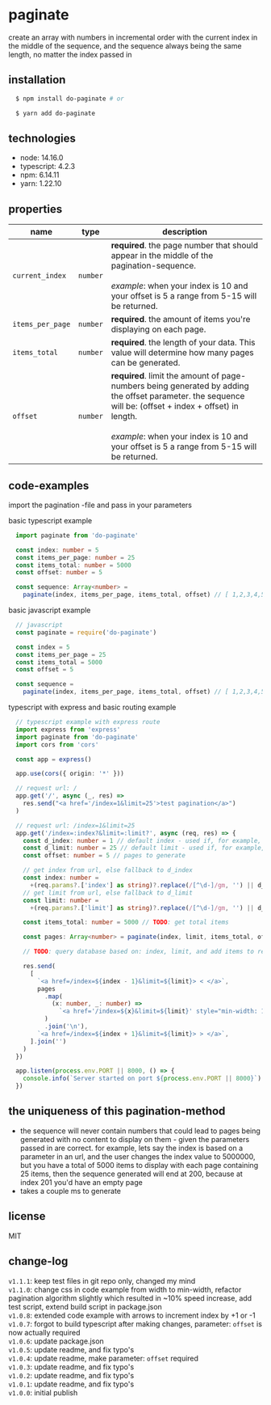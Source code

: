 # paginate
create an array with numbers in incremental order with the current index in the middle of the sequence, and the sequence always being the same length, no matter the index passed in

## installation
```bash
  $ npm install do-paginate # or

  $ yarn add do-paginate
```


## technologies
* node: 14.16.0
* typescript: 4.2.3
* npm: 6.14.11
* yarn: 1.22.10


## properties
| name | type | description |
|---|---|---|
| `current_index` | `number` | **required**. the page number that should appear in the middle of the pagination-sequence.<br><br>*example*: when your index is 10 and your offset is 5 a range from 5-15 will be returned. |
| `items_per_page` | `number` | **required**. the amount of items you're displaying on each page. |
| `items_total` | `number` | **required**. the length of your data. This value will determine how many pages can be generated.  |
| `offset` | `number` | **required**. limit the amount of page-numbers being generated by adding the offset parameter. the sequence will be: (offset + index + offset) in length.<br><br>*example*: when your index is 10 and your offset is 5 a range from 5-15 will be returned. |


## code-examples
import the pagination -file and pass in your parameters

basic typescript example
```typescript
  import paginate from 'do-paginate'

  const index: number = 5
  const items_per_page: number = 25
  const items_total: number = 5000
  const offset: number = 5

  const sequence: Array<number> =
    paginate(index, items_per_page, items_total, offset) // [ 1,2,3,4,5,6,7,8,9,10,11 ]
```

basic javascript example
```javascript
  // javascript
  const paginate = require('do-paginate')

  const index = 5
  const items_per_page = 25
  const items_total = 5000
  const offset = 5

  const sequence =
    paginate(index, items_per_page, items_total, offset) // [ 1,2,3,4,5,6,7,8,9,10,11 ]
```

typescript with express and basic routing example
```typescript
  // typescript example with express route
  import express from 'express'
  import paginate from 'do-paginate'
  import cors from 'cors'

  const app = express()

  app.use(cors({ origin: '*' }))

  // request url: /
  app.get('/', async (_, res) =>
    res.send("<a href='/index=1&limit=25'>test pagination</a>")
  )

  // request url: /index=1&limit=25
  app.get('/index=:index?&limit=:limit?', async (req, res) => {
    const d_index: number = 1 // default index - used if, for example, none is passed in
    const d_limit: number = 25 // default limit - used if, for example, none is passed in
    const offset: number = 5 // pages to generate

    // get index from url, else fallback to d_index
    const index: number =
      +(req.params?.['index'] as string)?.replace(/[^\d-]/gm, '') || d_index
    // get limit from url, else fallback to d_limit
    const limit: number =
      +(req.params?.['limit'] as string)?.replace(/[^\d-]/gm, '') || d_limit

    const items_total: number = 5000 // TODO: get total items

    const pages: Array<number> = paginate(index, limit, items_total, offset)

    // TODO: query database based on: index, limit, and add items to response

    res.send(
      [
        `<a href=/index=${index - 1}&limit=${limit}> < </a>`,
        pages
          .map(
            (x: number, _: number) =>
              `<a href='/index=${x}&limit=${limit}' style="min-width: 18px; text-align: center; display: inline-block;">${x}</a>`
          )
          .join('\n'),
        `<a href=/index=${index + 1}&limit=${limit}> > </a>`,
      ].join('')
    )
  })

  app.listen(process.env.PORT || 8000, () => {
    console.info(`Server started on port ${process.env.PORT || 8000}`)
  })
```


## the uniqueness of this pagination-method
  - the sequence will never contain numbers that could lead to pages being generated with no content to display on them - given the parameters passed in are correct. for example, lets say the index is based on a parameter in an url, and the user changes the index value to 5000000, but you have a total of 5000 items to display with each page containing 25 items, then the sequence generated will end at 200, because at index 201 you'd have an empty page
  - takes a couple ms to generate


## license
MIT


## change-log
`v1.1.1`: keep test files in git repo only, changed my mind<br>
`v1.1.0`: change css in code example from width to min-width, refactor pagination algorithm slightly which resulted in ~10% speed increase, add test script, extend build script in package.json<br>
`v1.0.8`: extended code example with arrows to increment index by +1 or -1<br>
`v1.0.7`: forgot to build typescript after making changes, parameter: `offset` is now actually required<br>
`v1.0.6`: update package.json<br>
`v1.0.5`: update readme, and fix typo's<br>
`v1.0.4`: update readme, make parameter: `offset` required<br>
`v1.0.3`: update readme, and fix typo's<br>
`v1.0.2`: update readme, and fix typo's<br>
`v1.0.1`: update readme, and fix typo's<br>
`v1.0.0`: initial publish<br>
